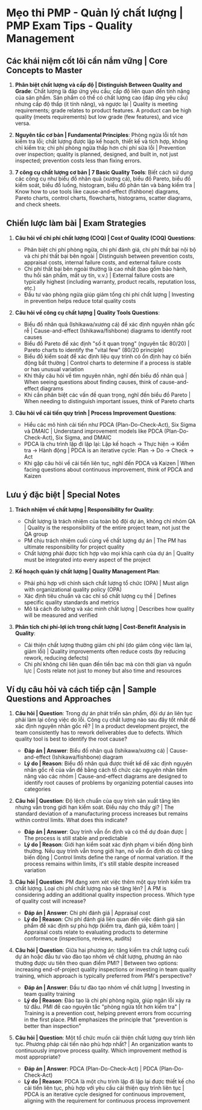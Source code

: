 # Mẹo thi PMP - Quản lý chất lượng | PMP Exam Tips - Quality Management

## Các khái niệm cốt lõi cần nắm vững | Core Concepts to Master
1. **Phân biệt chất lượng và cấp độ | Distinguish Between Quality and Grade**: Chất lượng là đáp ứng yêu cầu; cấp độ liên quan đến tính năng của sản phẩm. Sản phẩm có thể có chất lượng cao (đáp ứng yêu cầu) nhưng cấp độ thấp (ít tính năng), và ngược lại | Quality is meeting requirements; grade relates to product features. A product can be high quality (meets requirements) but low grade (few features), and vice versa.

2. **Nguyên tắc cơ bản | Fundamental Principles**: Phòng ngừa lỗi tốt hơn kiểm tra lỗi; chất lượng được lập kế hoạch, thiết kế và tích hợp, không chỉ kiểm tra; chi phí phòng ngừa thấp hơn chi phí sửa lỗi | Prevention over inspection; quality is planned, designed, and built in, not just inspected; prevention costs less than fixing errors.

3. **7 công cụ chất lượng cơ bản | 7 Basic Quality Tools**: Biết cách sử dụng các công cụ như biểu đồ nhân quả (xương cá), biểu đồ Pareto, biểu đồ kiểm soát, biểu đồ luồng, histogram, biểu đồ phân tán và bảng kiểm tra | Know how to use tools like cause-and-effect (fishbone) diagrams, Pareto charts, control charts, flowcharts, histograms, scatter diagrams, and check sheets.

## Chiến lược làm bài | Exam Strategies
1. **Câu hỏi về chi phí chất lượng (COQ) | Cost of Quality (COQ) Questions**:
   - Phân biệt chi phí phòng ngừa, chi phí đánh giá, chi phí thất bại nội bộ và chi phí thất bại bên ngoài | Distinguish between prevention costs, appraisal costs, internal failure costs, and external failure costs
   - Chi phí thất bại bên ngoài thường là cao nhất (bao gồm bảo hành, thu hồi sản phẩm, mất uy tín, v.v.) | External failure costs are typically highest (including warranty, product recalls, reputation loss, etc.)
   - Đầu tư vào phòng ngừa giúp giảm tổng chi phí chất lượng | Investing in prevention helps reduce total quality costs

2. **Câu hỏi về công cụ chất lượng | Quality Tools Questions**:
   - Biểu đồ nhân quả (Ishikawa/xương cá) để xác định nguyên nhân gốc rễ | Cause-and-effect (Ishikawa/fishbone) diagrams to identify root causes
   - Biểu đồ Pareto để xác định "số ít quan trọng" (nguyên tắc 80/20) | Pareto charts to identify the "vital few" (80/20 principle)
   - Biểu đồ kiểm soát để xác định liệu quy trình có ổn định hay có biến động bất thường | Control charts to determine if a process is stable or has unusual variation
   - Khi thấy câu hỏi về tìm nguyên nhân, nghĩ đến biểu đồ nhân quả | When seeing questions about finding causes, think of cause-and-effect diagrams
   - Khi cần phân biệt các vấn đề quan trọng, nghĩ đến biểu đồ Pareto | When needing to distinguish important issues, think of Pareto charts

3. **Câu hỏi về cải tiến quy trình | Process Improvement Questions**:
   - Hiểu các mô hình cải tiến như PDCA (Plan-Do-Check-Act), Six Sigma và DMAIC | Understand improvement models like PDCA (Plan-Do-Check-Act), Six Sigma, and DMAIC
   - PDCA là chu trình lặp đi lặp lại: Lập kế hoạch → Thực hiện → Kiểm tra → Hành động | PDCA is an iterative cycle: Plan → Do → Check → Act
   - Khi gặp câu hỏi về cải tiến liên tục, nghĩ đến PDCA và Kaizen | When facing questions about continuous improvement, think of PDCA and Kaizen

## Lưu ý đặc biệt | Special Notes
1. **Trách nhiệm về chất lượng | Responsibility for Quality**: 
   - Chất lượng là trách nhiệm của toàn bộ đội dự án, không chỉ nhóm QA | Quality is the responsibility of the entire project team, not just the QA group
   - PM chịu trách nhiệm cuối cùng về chất lượng dự án | The PM has ultimate responsibility for project quality
   - Chất lượng phải được tích hợp vào mọi khía cạnh của dự án | Quality must be integrated into every aspect of the project

2. **Kế hoạch quản lý chất lượng | Quality Management Plan**: 
   - Phải phù hợp với chính sách chất lượng tổ chức (OPA) | Must align with organizational quality policy (OPA)
   - Xác định tiêu chuẩn và các chỉ số chất lượng cụ thể | Defines specific quality standards and metrics
   - Mô tả cách đo lường và xác minh chất lượng | Describes how quality will be measured and verified

3. **Phân tích chi phí-lợi ích trong chất lượng | Cost-Benefit Analysis in Quality**: 
   - Cải thiện chất lượng thường giảm chi phí (do giảm công việc làm lại, giảm lỗi) | Quality improvements often reduce costs (by reducing rework, reducing defects)
   - Chi phí không chỉ liên quan đến tiền bạc mà còn thời gian và nguồn lực | Costs relate not just to money but also time and resources

## Ví dụ câu hỏi và cách tiếp cận | Sample Questions and Approaches
1. **Câu hỏi | Question**: Trong dự án phát triển sản phẩm, đội dự án liên tục phải làm lại công việc do lỗi. Công cụ chất lượng nào sau đây tốt nhất để xác định nguyên nhân gốc rễ? | In a product development project, the team consistently has to rework deliverables due to defects. Which quality tool is best to identify the root cause?
   - **Đáp án | Answer**: Biểu đồ nhân quả (Ishikawa/xương cá) | Cause-and-effect (Ishikawa/fishbone) diagram
   - **Lý do | Reason**: Biểu đồ nhân quả được thiết kế để xác định nguyên nhân gốc rễ của vấn đề bằng cách tổ chức các nguyên nhân tiềm năng vào các nhóm | Cause-and-effect diagrams are designed to identify root causes of problems by organizing potential causes into categories

2. **Câu hỏi | Question**: Độ lệch chuẩn của quy trình sản xuất tăng lên nhưng vẫn trong giới hạn kiểm soát. Điều này cho thấy gì? | The standard deviation of a manufacturing process increases but remains within control limits. What does this indicate?
   - **Đáp án | Answer**: Quy trình vẫn ổn định và có thể dự đoán được | The process is still stable and predictable
   - **Lý do | Reason**: Giới hạn kiểm soát xác định phạm vi biến động bình thường. Nếu quy trình vẫn trong giới hạn, nó vẫn ổn định dù có tăng biến động | Control limits define the range of normal variation. If the process remains within limits, it's still stable despite increased variation

3. **Câu hỏi | Question**: PM đang xem xét việc thêm một quy trình kiểm tra chất lượng. Loại chi phí chất lượng nào sẽ tăng lên? | A PM is considering adding an additional quality inspection process. Which type of quality cost will increase?
   - **Đáp án | Answer**: Chi phí đánh giá | Appraisal cost
   - **Lý do | Reason**: Chi phí đánh giá liên quan đến việc đánh giá sản phẩm để xác định sự phù hợp (kiểm tra, đánh giá, kiểm toán) | Appraisal costs relate to evaluating products to determine conformance (inspections, reviews, audits)

4. **Câu hỏi | Question**: Giữa hai phương án: tăng kiểm tra chất lượng cuối dự án hoặc đầu tư vào đào tạo nhóm về chất lượng, phương án nào thường được ưu tiên theo quan điểm PMI? | Between two options: increasing end-of-project quality inspections or investing in team quality training, which approach is typically preferred from PMI's perspective?
   - **Đáp án | Answer**: Đầu tư đào tạo nhóm về chất lượng | Investing in team quality training
   - **Lý do | Reason**: Đào tạo là chi phí phòng ngừa, giúp ngăn lỗi xảy ra từ đầu. PMI đề cao nguyên tắc "phòng ngừa tốt hơn kiểm tra" | Training is a prevention cost, helping prevent errors from occurring in the first place. PMI emphasizes the principle that "prevention is better than inspection"

5. **Câu hỏi | Question**: Một tổ chức muốn cải thiện chất lượng quy trình liên tục. Phương pháp cải tiến nào phù hợp nhất? | An organization wants to continuously improve process quality. Which improvement method is most appropriate?
   - **Đáp án | Answer**: PDCA (Plan-Do-Check-Act) | PDCA (Plan-Do-Check-Act)
   - **Lý do | Reason**: PDCA là một chu trình lặp đi lặp lại được thiết kế cho cải tiến liên tục, phù hợp với yêu cầu cải thiện quy trình liên tục | PDCA is an iterative cycle designed for continuous improvement, aligning with the requirement for continuous process improvement 